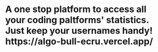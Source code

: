 <h1>A one stop platform to access all your coding paltforms' statistics. Just keep your usernames handy!
https://algo-bull-ecru.vercel.app/</h1>
